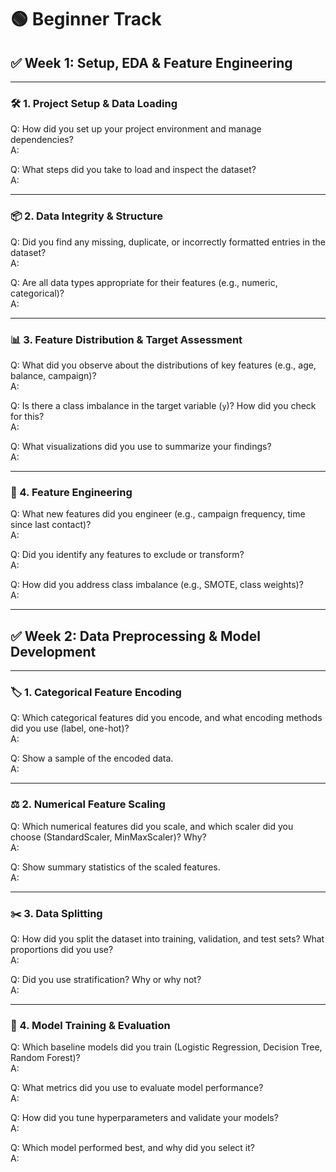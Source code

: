 # 🟢 Beginner Track

## ✅ Week 1: Setup, EDA & Feature Engineering

---

### 🛠️ 1. Project Setup & Data Loading

Q: How did you set up your project environment and manage dependencies?  
A:  

Q: What steps did you take to load and inspect the dataset?  
A:  

---

### 📦 2. Data Integrity & Structure

Q: Did you find any missing, duplicate, or incorrectly formatted entries in the dataset?  
A:  

Q: Are all data types appropriate for their features (e.g., numeric, categorical)?  
A:  

---

### 📊 3. Feature Distribution & Target Assessment

Q: What did you observe about the distributions of key features (e.g., age, balance, campaign)?  
A:  

Q: Is there a class imbalance in the target variable (`y`)? How did you check for this?  
A:  

Q: What visualizations did you use to summarize your findings?  
A:  

---

### 🧰 4. Feature Engineering

Q: What new features did you engineer (e.g., campaign frequency, time since last contact)?  
A:  

Q: Did you identify any features to exclude or transform?  
A:  

Q: How did you address class imbalance (e.g., SMOTE, class weights)?  
A:  

---

## ✅ Week 2: Data Preprocessing & Model Development

---

### 🏷️ 1. Categorical Feature Encoding

Q: Which categorical features did you encode, and what encoding methods did you use (label, one-hot)?  
A:  

Q: Show a sample of the encoded data.  
A:  

---

### ⚖️ 2. Numerical Feature Scaling

Q: Which numerical features did you scale, and which scaler did you choose (StandardScaler, MinMaxScaler)? Why?  
A:  

Q: Show summary statistics of the scaled features.  
A:  

---

### ✂️ 3. Data Splitting

Q: How did you split the dataset into training, validation, and test sets? What proportions did you use?  
A:  

Q: Did you use stratification? Why or why not?  
A:  

---

### 🤖 4. Model Training & Evaluation

Q: Which baseline models did you train (Logistic Regression, Decision Tree, Random Forest)?  
A:  

Q: What metrics did you use to evaluate model performance?  
A:  

Q: How did you tune hyperparameters and validate your models?  
A:  

Q: Which model performed best, and why did you select it?  
A:  
